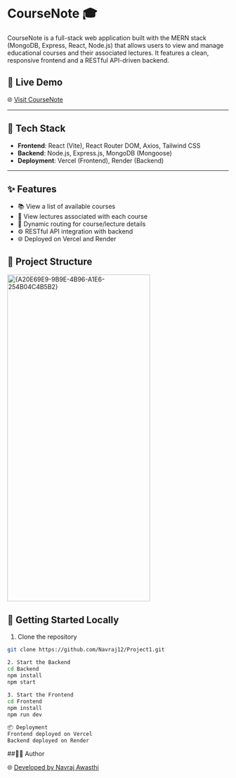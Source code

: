 # CourseNote 🎓

CourseNote is a full-stack web application built with the MERN stack (MongoDB, Express, React, Node.js) that allows users to view and manage educational courses and their associated lectures. It features a clean, responsive frontend and a RESTful API-driven backend.

## 🔗 Live Demo

🌐 [Visit CourseNote](https://project1-roan-pi.vercel.app)

---

## 🧰 Tech Stack

- **Frontend**: React (Vite), React Router DOM, Axios, Tailwind CSS
- **Backend**: Node.js, Express.js, MongoDB (Mongoose)
- **Deployment**: Vercel (Frontend), Render (Backend)

---

## ✨ Features

- 📚 View a list of available courses
- 📖 View lectures associated with each course
- 🔀 Dynamic routing for course/lecture details
- ⚙️ RESTful API integration with backend
- 🌐 Deployed on Vercel and Render

  
## 📁 Project Structure
<img width="325" height="743" alt="{A20E69E9-9B9E-4B96-A1E6-254B04C4B5B2}" src="https://github.com/user-attachments/assets/dd67fbc8-be78-4888-8508-a5e99b8d17c8" />

## 🚀 Getting Started Locally

1. Clone the repository
```bash
git clone https://github.com/Navraj12/Project1.git

2. Start the Backend
cd Backend
npm install
npm start
 
3. Start the Frontend
cd Frontend
npm install
npm run dev

📦 Deployment
Frontend deployed on Vercel
Backend deployed on Render

```

##🙋‍♂️ Author

🌐 [Developed by Navraj Awasthi](https://github.com/Navraj12)

































